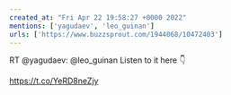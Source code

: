 ```yaml
---
created_at: "Fri Apr 22 19:58:27 +0000 2022"
mentions: ['yagudaev', 'leo_guinan']
urls: ['https://www.buzzsprout.com/1944068/10472403']
---
```


RT @yagudaev: @leo_guinan Listen to it here 👇

https://t.co/YeRD8neZjy
